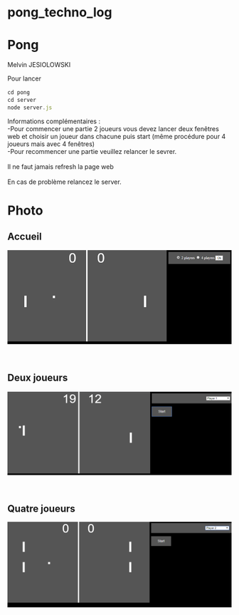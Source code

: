 # pong_techno_log
<h1>Pong</h1>
</h1>Melvin JESIOLOWSKI</h2>

Pour lancer 
```javascript
cd pong
cd server
node server.js 
```
Informations complémentaires :
<br>
-Pour commencer une partie 2 joueurs vous devez lancer deux fenêtres web et choisir un joueur dans chacune puis start (même procédure pour 4 joueurs mais avec 4 fenêtres)
<br>
-Pour recommencer une partie veuillez relancer le sevrer.
<br></br>
Il ne faut jamais refresh la page web 
<br></br>
En cas de problème relancez le server.

<H1>Photo</H1>
<H2>Accueil</H2>

![Alt text](/Image/pongAccueil.PNG?raw=true "Accueil")

<br>
<H2>Deux joueurs</H2>

![Alt text](/Image/pong2.PNG?raw=true "2 joueurs")

<br>
<H2>Quatre joueurs</H2>

![Alt text](/Image/pong4.PNG?raw=true "4 joueurs")
